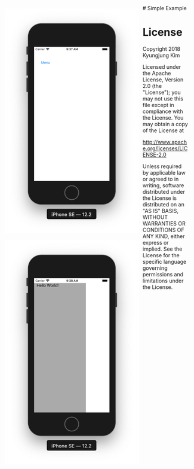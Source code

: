 
<img src="Screen Shot 1.png" align="left" hspace="10" vspace="10">
<img src="Screen Shot 2.png" align="left" hspace="10" vspace="10">   
# Simple Example
  

# License

Copyright 2018 Kyungjung Kim

Licensed under the Apache License, Version 2.0 (the "License");
you may not use this file except in compliance with the License.
You may obtain a copy of the License at

http://www.apache.org/licenses/LICENSE-2.0

Unless required by applicable law or agreed to in writing, software
distributed under the License is distributed on an "AS IS" BASIS,
WITHOUT WARRANTIES OR CONDITIONS OF ANY KIND, either express or implied.
See the License for the specific language governing permissions and
limitations under the License.
